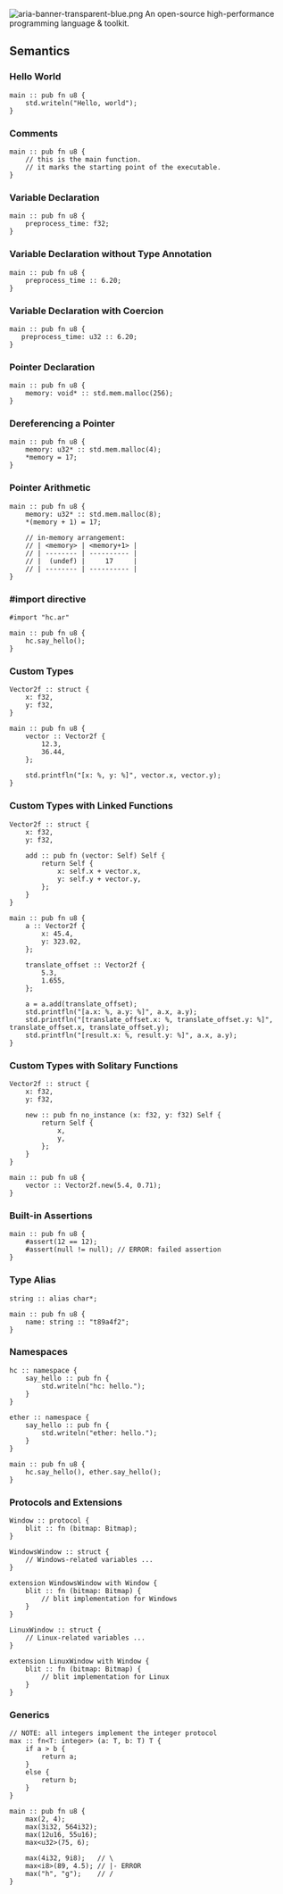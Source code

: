 ![aria-banner-transparent-blue.png](../assets/aria-banner-transparent-blue.png?raw=true)
An open-source high-performance programming language & toolkit.

## Semantics

### Hello World

```aria
main :: pub fn u8 {
	std.writeln("Hello, world");
}
```

### Comments

```aria
main :: pub fn u8 {
	// this is the main function.
	// it marks the starting point of the executable.
}
```

### Variable Declaration

```aria
main :: pub fn u8 {
	preprocess_time: f32;
}
```

### Variable Declaration without Type Annotation

```aria
main :: pub fn u8 {
	preprocess_time :: 6.20;
}
```

### Variable Declaration with Coercion

 ```aria
main :: pub fn u8 {
	preprocess_time: u32 :: 6.20;
}
 ```

### Pointer Declaration

```aria
main :: pub fn u8 {
	memory: void* :: std.mem.malloc(256);
}
```

### Dereferencing a Pointer

```aria
main :: pub fn u8 {
	memory: u32* :: std.mem.malloc(4);
	*memory = 17;
}
```

### Pointer Arithmetic

```aria
main :: pub fn u8 {
	memory: u32* :: std.mem.malloc(8);
	*(memory + 1) = 17;

	// in-memory arrangement:
	// | <memory> | <memory+1> |
	// | -------- | ---------- |
	// |  (undef) |     17     |
	// | -------- | ---------- |
}
```

### #import directive

```aria
#import "hc.ar"

main :: pub fn u8 {
	hc.say_hello();
}
```

### Custom Types

```aria
Vector2f :: struct {
	x: f32,
	y: f32,
}

main :: pub fn u8 {
	vector :: Vector2f {
		12.3,
		36.44,
	};

	std.printfln("[x: %, y: %]", vector.x, vector.y);
}
```

### Custom Types with Linked Functions

```aria
Vector2f :: struct {
	x: f32,
	y: f32,

	add :: pub fn (vector: Self) Self {
		return Self {
			x: self.x + vector.x,
			y: self.y + vector.y,
		};
	}
}

main :: pub fn u8 {
	a :: Vector2f {
		x: 45.4,
		y: 323.02,
	};

	translate_offset :: Vector2f {
		5.3,
		1.655,
	};

	a = a.add(translate_offset);
	std.printfln("[a.x: %, a.y: %]", a.x, a.y);
	std.printfln("[translate_offset.x: %, translate_offset.y: %]", translate_offset.x, translate_offset.y);
	std.printfln("[result.x: %, result.y: %]", a.x, a.y);
}
```

### Custom Types with Solitary Functions

```aria
Vector2f :: struct {
	x: f32,
	y: f32,

	new :: pub fn no_instance (x: f32, y: f32) Self {
		return Self {
			x,
			y,
		};
	}
}

main :: pub fn u8 {
	vector :: Vector2f.new(5.4, 0.71);
}
```

### Built-in Assertions

```aria
main :: pub fn u8 {
	#assert(12 == 12);
	#assert(null != null); // ERROR: failed assertion
}
```

### Type Alias

```aria
string :: alias char*;

main :: pub fn u8 {
	name: string :: "t89a4f2";
}
```

### Namespaces

```aria
hc :: namespace {
	say_hello :: pub fn {
		std.writeln("hc: hello.");
	}
}

ether :: namespace {
	say_hello :: pub fn {
		std.writeln("ether: hello.");
	}
}

main :: pub fn u8 {
	hc.say_hello(), ether.say_hello();
}
```

### Protocols and Extensions

```aria
Window :: protocol {
	blit :: fn (bitmap: Bitmap);
}

WindowsWindow :: struct {
	// Windows-related variables ...
}

extension WindowsWindow with Window {
	blit :: fn (bitmap: Bitmap) {
		// blit implementation for Windows
	}
}

LinuxWindow :: struct {
	// Linux-related variables ...
}

extension LinuxWindow with Window {
	blit :: fn (bitmap: Bitmap) {
		// blit implementation for Linux
	}
}
```

### Generics

```aria
// NOTE: all integers implement the integer protocol
max :: fn<T: integer> (a: T, b: T) T {
	if a > b {
		return a;
	}
	else {
		return b;
	}
}

main :: pub fn u8 {
	max(2, 4);
	max(3i32, 564i32);
	max(12u16, 55u16);
	max<u32>(75, 6);

	max(4i32, 9i8);   // \
	max<i8>(89, 4.5); // |- ERROR
	max("h", "g");    // /
}
```
